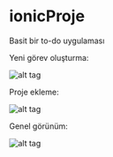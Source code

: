 # ionicProje

Basit bir to-do uygulaması

Yeni görev oluşturma:

![alt tag](https://raw.githubusercontent.com/ztugcesirin/ionicProje/master/ionic1.jpeg)

Proje ekleme:

![alt tag](https://raw.githubusercontent.com/ztugcesirin/ionicProje/master/ionic2.jpeg)

Genel görünüm:

![alt tag](https://raw.githubusercontent.com/ztugcesirin/ionicProje/master/ionic3.jpeg)
